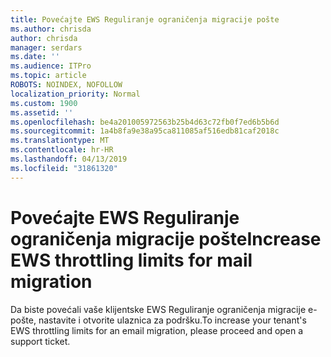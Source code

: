 ```yaml
---
title: Povećajte EWS Reguliranje ograničenja migracije pošte
ms.author: chrisda
author: chrisda
manager: serdars
ms.date: ''
ms.audience: ITPro
ms.topic: article
ROBOTS: NOINDEX, NOFOLLOW
localization_priority: Normal
ms.custom: 1900
ms.assetid: ''
ms.openlocfilehash: be4a201005972563b25b4d63c72fb0f7ed6b5b6d
ms.sourcegitcommit: 1a4b8fa9e38a95ca811085af516edb81caf2018c
ms.translationtype: MT
ms.contentlocale: hr-HR
ms.lasthandoff: 04/13/2019
ms.locfileid: "31861320"
---
```

# <a name="increase-ews-throttling-limits-for-mail-migration"></a><span data-ttu-id="b61a8-102">Povećajte EWS Reguliranje ograničenja migracije pošte</span><span class="sxs-lookup"><span data-stu-id="b61a8-102">Increase EWS throttling limits for mail migration</span></span>

<span data-ttu-id="b61a8-103">Da biste povećali vaše klijentske EWS Reguliranje ograničenja migracije e-pošte, nastavite i otvorite ulaznica za podršku.</span><span class="sxs-lookup"><span data-stu-id="b61a8-103">To increase your tenant's EWS throttling limits for an email migration, please proceed and open a support ticket.</span></span>
